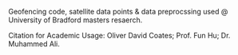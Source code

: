 Geofencing code, satellite data points & data preprocssing used @ University of Bradford masters resaerch.

Citation for Academic Usage: Oliver David Coates; Prof. Fun Hu; Dr. Muhammed Ali.
